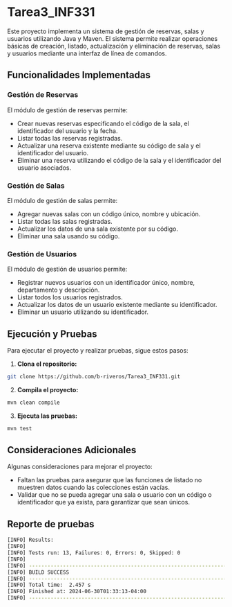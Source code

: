 # Tarea3_INF331

Este proyecto implementa un sistema de gestión de reservas, salas y usuarios utilizando Java y Maven. El sistema permite realizar operaciones básicas de creación, listado, actualización y eliminación de reservas, salas y usuarios mediante una interfaz de línea de comandos.

## Funcionalidades Implementadas

### Gestión de Reservas

El módulo de gestión de reservas permite:

- Crear nuevas reservas especificando el código de la sala, el identificador del usuario y la fecha.
- Listar todas las reservas registradas.
- Actualizar una reserva existente mediante su código de sala y el identificador del usuario.
- Eliminar una reserva utilizando el código de la sala y el identificador del usuario asociados.

### Gestión de Salas

El módulo de gestión de salas permite:

- Agregar nuevas salas con un código único, nombre y ubicación.
- Listar todas las salas registradas.
- Actualizar los datos de una sala existente por su código.
- Eliminar una sala usando su código.

### Gestión de Usuarios

El módulo de gestión de usuarios permite:

- Registrar nuevos usuarios con un identificador único, nombre, departamento y descripción.
- Listar todos los usuarios registrados.
- Actualizar los datos de un usuario existente mediante su identificador.
- Eliminar un usuario utilizando su identificador.

## Ejecución y Pruebas

Para ejecutar el proyecto y realizar pruebas, sigue estos pasos:

1. **Clona el repositorio:**
```bash
git clone https://github.com/b-riveros/Tarea3_INF331.git
```

2. **Compila el proyecto:**
```bash
mvn clean compile
```

3. **Ejecuta las pruebas:**
```bash
mvn test
```

## Consideraciones Adicionales

Algunas consideraciones para mejorar el proyecto:

- Faltan las pruebas para asegurar que las funciones de listado no muestren datos cuando las colecciones están vacías.
- Validar que no se pueda agregar una sala o usuario con un código o identificador que ya exista, para garantizar que sean únicos.

## Reporte de pruebas
```bash
[INFO] Results:
[INFO] 
[INFO] Tests run: 13, Failures: 0, Errors: 0, Skipped: 0
[INFO] 
[INFO] ------------------------------------------------------------------------
[INFO] BUILD SUCCESS
[INFO] ------------------------------------------------------------------------
[INFO] Total time:  2.457 s
[INFO] Finished at: 2024-06-30T01:33:13-04:00
[INFO] ------------------------------------------------------------------------
```

